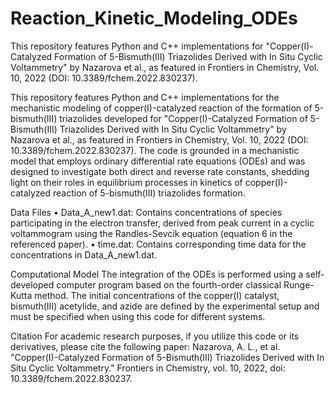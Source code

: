 # Reaction_Kinetic_Modeling_ODEs
This repository features Python and C++ implementations for "Copper(I)-Catalyzed Formation of 5-Bismuth(III) Triazolides Derived with In Situ Cyclic Voltammetry" by Nazarova et al., as featured in Frontiers in Chemistry, Vol. 10, 2022 (DOI: 10.3389/fchem.2022.830237).


This repository features Python and C++ implementations for the mechanistic modeling of copper(I)-catalyzed reaction of the formation of 5-bismuth(III) triazolides developed for "Copper(I)-Catalyzed Formation of 5-Bismuth(III) Triazolides Derived with In Situ Cyclic Voltammetry" by Nazarova et al., as featured in Frontiers in Chemistry, Vol. 10, 2022 (DOI: 10.3389/fchem.2022.830237). The code is grounded in a mechanistic model that employs ordinary differential rate equations (ODEs) and was designed to investigate both direct and reverse rate constants, shedding light on their roles in equilibrium processes in kinetics of copper(I)-catalyzed reaction of 5-bismuth(III) triazolides formation.

  Data Files
•	Data_A_new1.dat: Contains concentrations of species participating in the electron transfer, derived from peak current in a cyclic voltammogram using the Randles-Sevcik equation (equation 6 in the referenced paper).
•	time.dat: Contains corresponding time data for the concentrations in Data_A_new1.dat.


  Computational Model
The integration of the ODEs is performed using a self-developed computer program based on the fourth-order classical Runge-Kutta method. The initial concentrations of the copper(I) catalyst, bismuth(III) acetylide, and azide are defined by the experimental setup and must be specified when using this code for different systems.


  Citation
For academic research purposes, if you utilize this code or its derivatives, please cite the following paper:
Nazarova, A. L., et al. "Copper(I)-Catalyzed Formation of 5-Bismuth(III) Triazolides Derived with In Situ Cyclic Voltammetry." Frontiers in Chemistry, vol. 10, 2022, doi: 10.3389/fchem.2022.830237.
